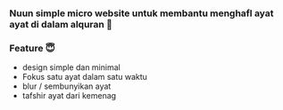 ### Nuun simple micro website untuk membantu menghafl ayat ayat di dalam alquran 🤲

 ### Feature 😇
 - design simple dan minimal
 - Fokus satu ayat dalam satu waktu
 - blur / sembunyikan ayat
 - tafshir ayat dari kemenag